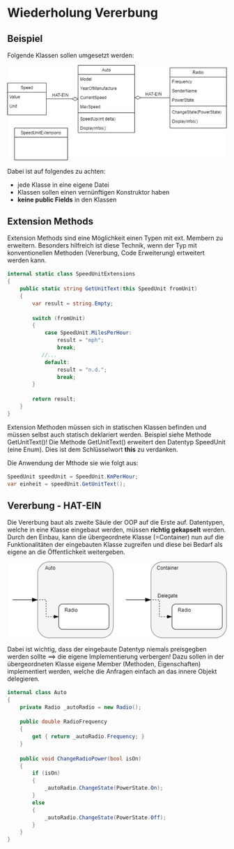 # Wiederholung Vererbung
## Beispiel
Folgende Klassen sollen umgesetzt werden:

![Overview](images/AngabeAutoRadio.drawio.png)

Dabei ist auf folgendes zu achten:
- jede Klasse in eine eigene Datei
- Klassen sollen einen vernünftigen Konstruktor haben
- **keine public Fields** in den Klassen

## Extension Methods
Extension Methods sind eine Möglichkeit einen Typen mit ext. Membern zu erweitern. Besonders hilfreich ist diese Technik, wenn der Typ mit  konventionellen Methoden (Vererbung, Code Erweiterung) ertweitert werden kann.

```csharp
internal static class SpeedUnitExtensions
{
    public static string GetUnitText(this SpeedUnit fromUnit)
    {
        var result = string.Empty;

        switch (fromUnit)
        {
            case SpeedUnit.MilesPerHour:
                result = "mph";
                break;
           //...
            default:
                result = "n.d.";
                break;
        }

        return result;
    }
}
```
Extension Methoden müssen sich in statischen Klassen befinden und müssen selbst auch statisch deklariert werden. Beispiel siehe Methode GetUnitText()!
Die Methode GetUnitText() erweitert den Datentyp SpeedUnit (eine Enum). Dies ist dem Schlüsselwort **this** zu verdanken. 

Die Anwendung der Mthode sie wie folgt aus:
```csharp
SpeedUnit speedUnit = SpeedUnit.KmPerHour;
var einheit = speedUnit.GetUnitText();
```

## Vererbung - HAT-EIN

Die Vererbung baut als zweite Säule der OOP auf die Erste auf. Datentypen, welche in eine Klasse eingebaut werden, müssen **richtig gekapselt** werden. Durch den Einbau, kann die übergeordnete Klasse (=Container) nun auf die Funktionalitäten der eingebauten Klasse zugreifen und diese bei Bedarf als eigene an die Öffentlichkeit weitergeben.

![Overview](images/ContainerDelegateModel.drawio.png)

Dabei ist wichtig, dass der eingebaute Datentyp niemals preisgegben werden sollte ==> die eigene Implementierung verbergen! 
Dazu sollen in der übergeordneten Klasse eigene Member (Methoden, Eigenschaften) implementiert werden, welche die Anfragen einfach an das innere Objekt delegieren.

```csharp 
internal class Auto
{
    private Radio _autoRadio = new Radio();

    public double RadioFrequency
    {
        get { return _autoRadio.Frequency; }
    }

    public void ChangeRadioPower(bool isOn)
    {
        if (isOn)
        {
            _autoRadio.ChangeState(PowerState.On);
        }
        else
        {
            _autoRadio.ChangeState(PowerState.Off);
        }
    }
}
```
